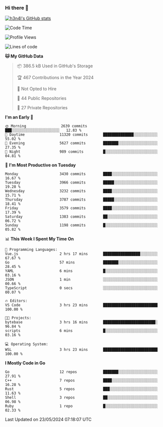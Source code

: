 ### Hi there 👋

[![h3n4l's GitHub stats](https://github-readme-stats.vercel.app/api?username=h3n4l&count_private=true&show_icons=true&theme=radical)](https://github.com/h3n4l/github-readme-stats)

<!--START_SECTION:waka-->
![Code Time](http://img.shields.io/badge/Code%20Time-1%2C870%20hrs%2057%20mins-blue)

![Profile Views](http://img.shields.io/badge/Profile%20Views-0-blue)

![Lines of code](https://img.shields.io/badge/From%20Hello%20World%20I%27ve%20Written-8.5%20million%20lines%20of%20code-blue)

**🐱 My GitHub Data** 

> 📦 386.5 kB Used in GitHub's Storage 
 > 
> 🏆 467 Contributions in the Year 2024
 > 
> 🚫 Not Opted to Hire
 > 
> 📜 44 Public Repositories 
 > 
> 🔑 27 Private Repositories 
 > 
**I'm an Early 🐤** 

```text
🌞 Morning                2639 commits        ███░░░░░░░░░░░░░░░░░░░░░░   12.83 % 
🌆 Daytime                11320 commits       ██████████████░░░░░░░░░░░   55.02 % 
🌃 Evening                5627 commits        ███████░░░░░░░░░░░░░░░░░░   27.35 % 
🌙 Night                  989 commits         █░░░░░░░░░░░░░░░░░░░░░░░░   04.81 % 
```
📅 **I'm Most Productive on Tuesday** 

```text
Monday                   3430 commits        ████░░░░░░░░░░░░░░░░░░░░░   16.67 % 
Tuesday                  3966 commits        █████░░░░░░░░░░░░░░░░░░░░   19.28 % 
Wednesday                3232 commits        ████░░░░░░░░░░░░░░░░░░░░░   15.71 % 
Thursday                 3787 commits        █████░░░░░░░░░░░░░░░░░░░░   18.41 % 
Friday                   3579 commits        ████░░░░░░░░░░░░░░░░░░░░░   17.39 % 
Saturday                 1383 commits        ██░░░░░░░░░░░░░░░░░░░░░░░   06.72 % 
Sunday                   1198 commits        █░░░░░░░░░░░░░░░░░░░░░░░░   05.82 % 
```


📊 **This Week I Spent My Time On** 

```text
💬 Programming Languages: 
Vue.js                   2 hrs 17 mins       █████████████████░░░░░░░░   67.67 % 
Go                       57 mins             ███████░░░░░░░░░░░░░░░░░░   28.45 % 
YAML                     6 mins              █░░░░░░░░░░░░░░░░░░░░░░░░   03.16 % 
JSON                     1 min               ░░░░░░░░░░░░░░░░░░░░░░░░░   00.66 % 
TypeScript               0 secs              ░░░░░░░░░░░░░░░░░░░░░░░░░   00.07 % 

🔥 Editors: 
VS Code                  3 hrs 23 mins       █████████████████████████   100.00 % 

🐱‍💻 Projects: 
bytebase                 3 hrs 16 mins       ████████████████████████░   96.84 % 
scripts                  6 mins              █░░░░░░░░░░░░░░░░░░░░░░░░   03.16 % 

💻 Operating System: 
WSL                      3 hrs 23 mins       █████████████████████████   100.00 % 
```

**I Mostly Code in Go** 

```text
Go                       12 repos            ███████░░░░░░░░░░░░░░░░░░   27.91 % 
C++                      7 repos             ████░░░░░░░░░░░░░░░░░░░░░   16.28 % 
Rust                     5 repos             ███░░░░░░░░░░░░░░░░░░░░░░   11.63 % 
Shell                    3 repos             ██░░░░░░░░░░░░░░░░░░░░░░░   06.98 % 
Ruby                     1 repo              █░░░░░░░░░░░░░░░░░░░░░░░░   02.33 % 
```




 Last Updated on 23/05/2024 07:18:07 UTC
<!--END_SECTION:waka-->

